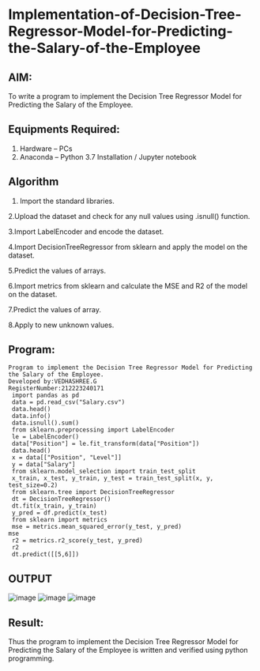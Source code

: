 # Implementation-of-Decision-Tree-Regressor-Model-for-Predicting-the-Salary-of-the-Employee

## AIM:
To write a program to implement the Decision Tree Regressor Model for Predicting the Salary of the Employee.

## Equipments Required:
1. Hardware – PCs
2. Anaconda – Python 3.7 Installation / Jupyter notebook

## Algorithm
1. Import the standard libraries.

2.Upload the dataset and check for any null values using .isnull() function.

3.Import LabelEncoder and encode the dataset.

4.Import DecisionTreeRegressor from sklearn and apply the model on the dataset.


5.Predict the values of arrays.

6.Import metrics from sklearn and calculate the MSE and R2 of the model on the dataset.

7.Predict the values of array.

8.Apply to new unknown values.
  

## Program:
```
Program to implement the Decision Tree Regressor Model for Predicting the Salary of the Employee.
Developed by:VEDHASHREE.G
RegisterNumber:212223240171
 import pandas as pd
 data = pd.read_csv("Salary.csv")
 data.head()
 data.info()
 data.isnull().sum()
 from sklearn.preprocessing import LabelEncoder
 le = LabelEncoder()
 data["Position"] = le.fit_transform(data["Position"])
 data.head()
 x = data[["Position", "Level"]]
 y = data["Salary"]
 from sklearn.model_selection import train_test_split
 x_train, x_test, y_train, y_test = train_test_split(x, y, test_size=0.2)
 from sklearn.tree import DecisionTreeRegressor
 dt = DecisionTreeRegressor()
 dt.fit(x_train, y_train)
 y_pred = df.predict(x_test)
 from sklearn import metrics
 mse = metrics.mean_squared_error(y_test, y_pred)
mse
 r2 = metrics.r2_score(y_test, y_pred)
 r2
 dt.predict([[5,6]])
````
## OUTPUT
![image](https://github.com/user-attachments/assets/120f02f7-ab84-4ca4-b5e7-6e270256d7a7)
![image](https://github.com/user-attachments/assets/d21d98d4-1e10-4a41-aec4-fd95f6e968cc) ![image](https://github.com/user-attachments/assets/5dd65ad7-c531-42eb-80bb-13829038ee18)




## Result:
Thus the program to implement the Decision Tree Regressor Model for Predicting the Salary of the Employee is written and verified using python programming.
